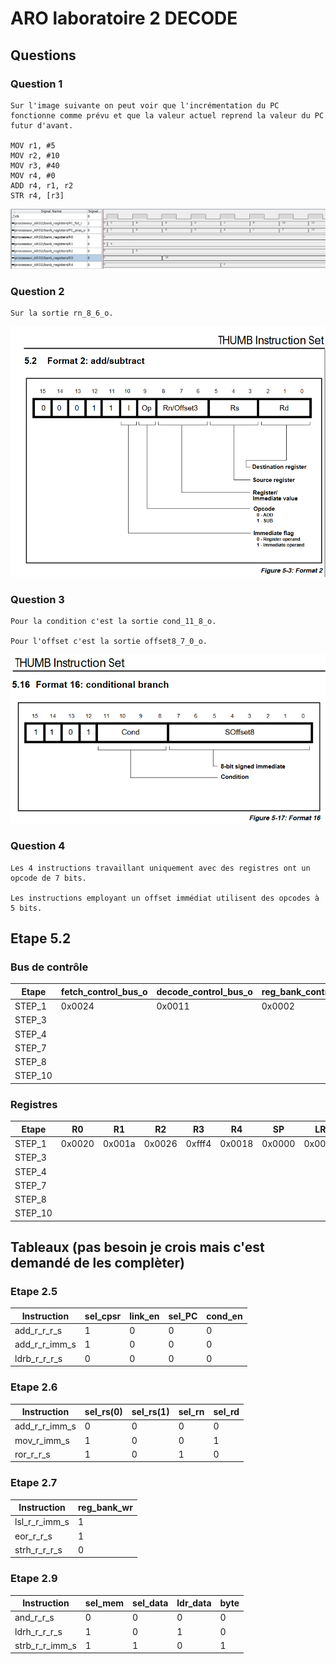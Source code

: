 # ARO laboratoire 2 DECODE

## Questions

### Question 1
```
Sur l'image suivante on peut voir que l'incrémentation du PC fonctionne comme prévu et que la valeur actuel reprend la valeur du PC futur d'avant.

MOV r1, #5
MOV r2, #10
MOV r3, #40
MOV r4, #0
ADD r4, r1, r2
STR r4, [r3]
```
![Chronogram](Q1.png)

### Question 2
```
Sur la sortie rn_8_6_o.
```
![InstructionAdd/Sub](Q2.png)

### Question 3
```
Pour la condition c'est la sortie cond_11_8_o.

Pour l'offset c'est la sortie offset8_7_0_o.
```
![InstructionCondBranch](Q3.png)

### Question 4
```
Les 4 instructions travaillant uniquement avec des registres ont un opcode de 7 bits.

Les instructions employant un offset immédiat utilisent des opcodes à 5 bits.
```

## Etape 5.2

### Bus de contrôle
|Etape  |fetch_control_bus_o|decode_control_bus_o|reg_bank_control_bus_o|execute_control_bus_o|mem_control_bus_o|opcode_supported_unit|
|-------|-------------------|--------------------|----------------------|---------------------|-----------------|---------------------|
|STEP_1 |0x0024             |0x0011              |0x0002                |0x04d0               |0x0000           |sub_r_imm_o          |
|STEP_3 |       |      |     |      |     |      |
|STEP_4 |       |      |     |      |     |      |
|STEP_7 |       |      |     |      |     |      |
|STEP_8 |       |      |     |      |     |      |
|STEP_10|       |      |     |      |     |      |

### Registres
|Etape  |R0    |R1    |R2    |R3    |R4    |SP    |LR    |PC    |
|-------|------|------|------|------|------|------|------|------|
|STEP_1 |0x0020|0x001a|0x0026|0xfff4|0x0018|0x0000|0x0000|0x0010|
|STEP_3 |       |      |     |      |     |      |
|STEP_4 |       |      |     |      |     |      |
|STEP_7 |       |      |     |      |     |      |
|STEP_8 |       |      |     |      |     |      |
|STEP_10|       |      |     |      |     |      |

## Tableaux (pas besoin je crois mais c'est demandé de les complèter)

### Etape 2.5
|Instruction  |sel_cpsr|link_en|sel_PC|cond_en|
|-------------|--------|-------|------|-------|
|add_r_r_r_s  |1       |0      |0     |0      |
|add_r_r_imm_s|1       |0      |0     |0      |
|ldrb_r_r_r_s |0       |0      |0     |0      |

### Etape 2.6
|Instruction  |sel_rs(0)|sel_rs(1)|sel_rn|sel_rd|
|-------------|---------|---------|------|------|
|add_r_r_imm_s|0        |0        |0     |0     |
|mov_r_imm_s  |1        |0        |0     |1     |
|ror_r_r_s    |1        |0        |1     |0     |

### Etape 2.7
|Instruction  |reg_bank_wr|
|-------------|-----------|
|lsl_r_r_imm_s|1          |
|eor_r_r_s    |1          |
|strh_r_r_r_s |0          

### Etape 2.9
|Instruction   |sel_mem|sel_data|ldr_data|byte|
|--------------|-------|--------|--------|----|
|and_r_r_s     |0      |0       |0       |0   |
|ldrh_r_r_r_s  |1      |0       |1       |0   |
|strb_r_r_imm_s|1      |1       |0       |1   |